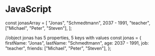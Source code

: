# JavaScript
const jonasArray = [
  "Jonas",
  "Schmedtmann",
  2037 - 1991,
  "teacher",
  ["Michael", "Peter", "Steven"],
];

//object jonas has 5 properties, 5 keys with values
const jonas = {
  firstName: "Jonas",
  lastName: "Schmedtmann",
  age: 2037 - 1991,
  job: "teacher",
  friends: ["Michael", "Peter", "Steven"],
};
